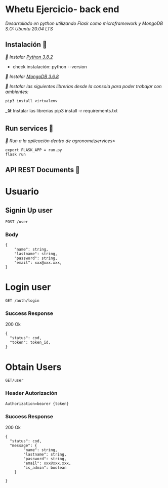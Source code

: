 # Whetu Ejercicio- back end
_Desarrollado en python utilizando Flask como microframework y MongoDB_
_S.O: Ubuntu 20.04 LTS_
 
## Instalación 🔧 

 _🔧 Instalar [Python 3.8.2](https://www.python.org/downloads/)_ 
 * check instalación: python --version


_🔧 Instalar [MongoDB 3.6.8](https://www.mongodb.com/try/download/community)_

_🔧 Instalar las siguientes librerias desde la consola para poder trabajar con ambientes:_
```
pip3 install virtualenv
```
_🛠️ Instalar las librerias
pip3 install -r requirements.txt 

## Run services  🚀

_🚀 Run a la aplicación dentro de  agronome\services>_

```
export FLASK_APP = run.py
flask run

```

## API REST Documents 📖 
#  Usuario

## Signin Up user

	POST /user

### Body
```
{
    "name": string,
    "lastname": string,
    "password": string,
    "email": xxx@xxx.xxx,
}

```

# Login user

	GET /auth/login


### Success Response 
200 Ok
```
{
  "status": cod,
  "token": token_id,
}

```

# Obtain Users
    GET/user
   
### Header Autorización

    Authorization=bearer {token}

### Success Response 
200 Ok
```
{
  "status": cod,
  "message": {
        "name": string,
        "lastname": string,
        "password": string,
        "email": xxx@xxx.xxx,
        "is_admin": boolean
    }

}